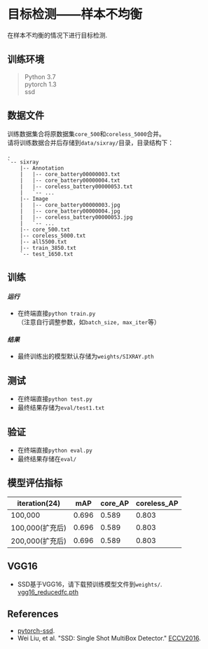 # 目标检测——样本不均衡
在样本不均衡的情况下进行目标检测.

## 训练环境 
>  Python 3.7  
>  pytorch 1.3  
>  ssd

## 数据文件
训练数据集合将原数据集`core_500`和`coreless_5000`合并。  
请将训练数据合并后存储到`data/sixray/`目录，目录结构下：

```
.
`-- sixray
    |-- Annotation
    |   |-- core_battery00000003.txt
    |   |-- core_battery00000004.txt
    |   |-- coreless_battery00000053.txt
    |   `-- ...
    |-- Image
    |   |-- core_battery00000003.jpg
    |   |-- core_battery00000004.jpg 
    |   |-- coreless_battery00000053.jpg
    |   `-- ...
    |-- core_500.txt
    |-- coreless_5000.txt
    |-- all5500.txt
    |-- train_3850.txt
    `-- test_1650.txt
```

## 训练
#### _运行_
+ 在终端直接`python train.py`  
（注意自行调整参数，如`batch_size, max_iter`等）

#### _结果_
+ 最终训练出的模型默认存储为`weights/SIXRAY.pth`

## 测试
+ 在终端直接`python test.py`  
+ 最终结果存储为`eval/test1.txt` 

## 验证
+ 在终端直接`python eval.py`  
+ 最终结果存储在`eval/`  

## 模型评估指标

| iteration(24)| mAP   | core_AP | coreless_AP |
|--------------| ----- | ------- | ----------- |
|    100,000   | 0.696 |  0.589  | 0.803       |
|100,000(扩充后)| 0.696 |  0.589  | 0.803       |
|200,000(扩充后)| 0.696 |  0.589  | 0.803       |


## VGG16
+ SSD基于VGG16，请下载预训练模型文件到`weights/`.  
[vgg16_reducedfc.pth](https://s3.amazonaws.com/amdegroot-models/)

## References

+ [pytorch-ssd](https://github.com/amdegroot/ssd.pytorch).  
+ Wei Liu, et al. "SSD: Single Shot MultiBox Detector." [ECCV2016](http://arxiv.org/abs/1512.02325).
